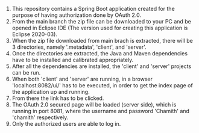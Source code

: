 1. This repository contains a Spring Boot application created for the purpose of having authorization done by OAuth 2.0.
2. From the main branch the zip file can be downloaded to your PC and be opened in Eclipse IDE (The version used for creating this application is Eclipse 2020-03).
3. When the zip file downloaded from main brach is extracted, there will be 3 directories, namely '.metadata', 'client', and 'server'.
4. Once the directories are extracted, the Java and Maven dependencies have to be installed and calibrated appropriately.
5. After all the dependencies are installed, the 'client' and 'server' projects can be run.
6. When both 'client' and 'server' are running, in a browser 'localhost:8082/ui/' has to be executed, in order to get the index page of the application up and running.
7. From there the link has to be clicked.
8. The OAuth 2.0 secured page will be loaded (server side), which is running in port 8081, where the username and password 'Chamith' and 'chamith' respectively.
9. Only the authorized users are able to log in.
